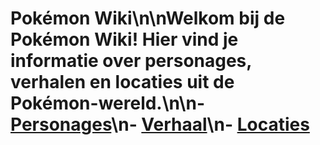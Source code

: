 # Pokémon Wiki\n\nWelkom bij de Pokémon Wiki! Hier vind je informatie over personages, verhalen en locaties uit de Pokémon-wereld.\n\n- [Personages](personages.md)\n- [Verhaal](verhaal.md)\n- [Locaties](locaties.md)
